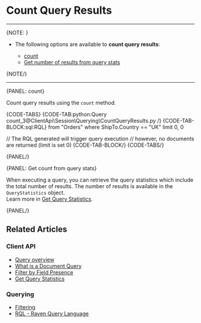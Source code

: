 ﻿# Count Query Results  

---

{NOTE: }

* The following options are available to __count query results__:

    * [count](../../../client-api/session/querying/how-to-count-query-results#count)
    * [Get number of results from query stats](../../../client-api/session/querying/how-to-count-query-results#get-count-from-query-stats)

{NOTE/}

---

{PANEL: count}

Count query results using the `count` method.  

{CODE-TABS}
{CODE-TAB:python:Query count_3@ClientApi\Session\Querying\CountQueryResults.py /}
{CODE-TAB-BLOCK:sql:RQL}
from "Orders"
where ShipTo.Country == "UK" limit 0, 0

// The RQL generated will trigger query execution
// however, no documents are returned (limit is set 0)
{CODE-TAB-BLOCK/}
{CODE-TABS/}

{PANEL/}

{PANEL: Get count from query stats}

When executing a query, you can retrieve the query statistics which include the total number of results.
The number of results is available in the `QueryStatistics` object.  
Learn more in [Get Query Statistics](../../../client-api/session/querying/how-to-get-query-statistics).  

{PANEL/}

## Related Articles

### Client API

- [Query overview](../../../client-api/session/querying/how-to-query)  
- [What is a Document Query](../../../client-api/session/querying/document-query/what-is-document-query)  
- [Filter by Field Presence](../../../client-api/session/querying/how-to-filter-by-field)  
- [Get Query Statistics](../../../client-api/session/querying/how-to-get-query-statistics)  

### Querying

- [Filtering](../../../indexes/querying/filtering)   
- [RQL - Raven Query Language](../../../client-api/session/querying/what-is-rql) 

